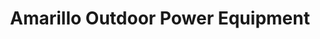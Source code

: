---
title: "Amarillo Outdoor Power Equipment"
url: /amarillo/amarillo-outdoor-power-equipment/
shop: Baustoffe
---